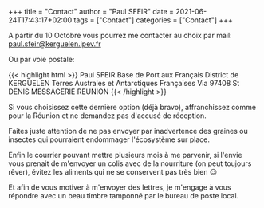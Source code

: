 +++
title = "Contact"
author = "Paul SFEIR"
date = 2021-06-24T17:43:17+02:00
tags = ["Contact"]
categories = ["Contact"]
+++

A partir du 10 Octobre vous pourrez me contacter au choix par mail:
<a href="mailto:paul.sfeir@kerguelen.ipev.fr">paul.sfeir@kerguelen.ipev.fr</a> 

Ou par voie postale:

{{< highlight html >}}
Paul SFEIR
Base de Port aux Français
District de KERGUELEN
Terres Australes et Antarctiques Françaises
Via 97408 St DENIS MESSAGERIE
REUNION
{{< /highlight >}}


Si vous choisissez cette dernière option (déjà bravo), affranchissez comme pour la Réunion et ne demandez pas d'accusé de réception.

Faites juste attention de ne pas envoyer par inadvertence des graines ou insectes qui pourraient endommager l'écosystème sur place.

Enfin le courrier pouvant mettre plusieurs mois à me parvenir, si l'envie vous prenait de m'envoyer un colis avec de la nourriture (on peut toujours rêver), évitez les aliments qui ne se conservent pas très bien :wink:


Et afin de vous motiver à m'envoyer des lettres, je m'engage à vous répondre avec un beau timbre tamponné par le bureau de poste local.
